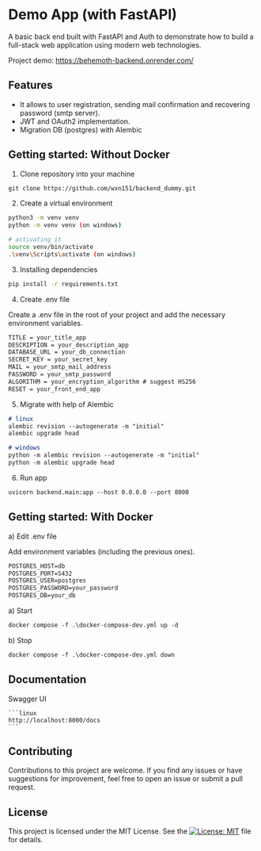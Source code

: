 # Demo App (with FastAPI)

A basic back end built with FastAPI and Auth to demonstrate how to build a full-stack web application using modern web technologies.

Project demo: https://behemoth-backend.onrender.com/

## Features

- It allows to user registration, sending mail confirmation and recovering password (smtp server).
- JWT and OAuth2 implementation.
- Migration DB (postgres) with Alembic

## Getting started: Without Docker

1. Clone repository into your machine

```md
git clone https://github.com/wxn151/backend_dummy.git
```

2. Create a virtual environment

```bash
python3 -m venv venv
python -m venv venv (on windows) 

# activating it
source venv/bin/activate
.\venv\Scripts\activate (on windows)
```


3. Installing dependencies

```bash
pip install -r requirements.txt
```

4. Create .env file

Create a .env file in the root of your project and add the necessary environment variables.
```md
TITLE = your_title_app
DESCRIPTION = your_description_app
DATABASE_URL = your_db_connection 
SECRET_KEY = your_secret_key
MAIL = your_smtp_mail_address
PASSWORD = your_smtp_password
ALGORITHM = your_encryption_algorithm # suggest HS256
RESET = your_front_end_app
```

5. Migrate with help of Alembic

```md
# linux
alembic revision --autogenerate -m "initial"
alembic upgrade head
```
```md
# windows
python -m alembic revision --autogenerate -m "initial"
python -m alembic upgrade head
```

6. Run app

```md
uvicorn backend.main:app --host 0.0.0.0 --port 8000 
```

## Getting started: With Docker

a) Edit .env file

Add environment variables (including the previous ones).
```md
POSTGRES_HOST=db
POSTGRES_PORT=5432
POSTGRES_USER=postgres
POSTGRES_PASSWORD=your_password
POSTGRES_DB=your_db
```

a) Start
```md
docker compose -f .\docker-compose-dev.yml up -d
```

b) Stop
```md
docker compose -f .\docker-compose-dev.yml down
```

## Documentation
Swagger UI

    ```linux
    http://localhost:8000/docs
    ```

## Contributing
Contributions to this project are welcome. If you find any issues or have suggestions for improvement, feel free to open an issue or submit a pull request.

## License
This project is licensed under the MIT License. See the [![License: MIT](https://img.shields.io/badge/License-MIT-yellow.svg)](https://opensource.org/licenses/MIT)
 file for details.
